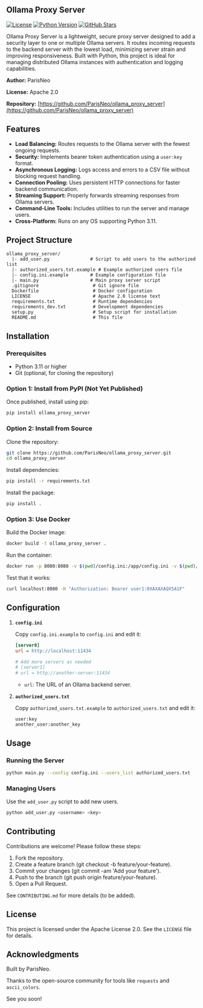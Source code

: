 ## Ollama Proxy Server

[![License](https://img.shields.io/badge/License-Apache%202.0-blue.svg)](LICENSE)
[![Python Version](https://img.shields.io/badge/python-3.11-green.svg)](https://www.python.org/downloads/release/python-311/)
[![GitHub Stars](https://img.shields.io/github/stars/ParisNeo/ollama_proxy_server?style=social)](https://github.com/ParisNeo/ollama_proxy_server)

Ollama Proxy Server is a lightweight, secure proxy server designed to add a security layer to one or multiple Ollama servers. It routes incoming requests to the backend server with the lowest load, minimizing server strain and improving responsiveness. Built with Python, this project is ideal for managing distributed Ollama instances with authentication and logging capabilities.

**Author:** ParisNeo

**License:** Apache 2.0

**Repository:** [https://github.com/ParisNeo/ollama_proxy_server](https://github.com/ParisNeo/ollama_proxy_server)

## Features

*   **Load Balancing:** Routes requests to the Ollama server with the fewest ongoing requests.
*   **Security:** Implements bearer token authentication using a `user:key` format.
*   **Asynchronous Logging:** Logs access and errors to a CSV file without blocking request handling.
*   **Connection Pooling:** Uses persistent HTTP connections for faster backend communication.
*   **Streaming Support:** Properly forwards streaming responses from Ollama servers.
*   **Command-Line Tools:** Includes utilities to run the server and manage users.
*   **Cross-Platform:** Runs on any OS supporting Python 3.11.

## Project Structure

```
ollama_proxy_server/
  |- add_user.py               # Script to add users to the authorized list
  |- authorized_users.txt.example # Example authorized users file
  |- config.ini.example        # Example configuration file
  |- main.py                   # Main proxy server script
  .gitignore                    # Git ignore file
  Dockerfile                    # Docker configuration
  LICENSE                       # Apache 2.0 license text
  requirements.txt              # Runtime dependencies
  requirements_dev.txt          # Development dependencies
  setup.py                      # Setup script for installation
  README.md                     # This file
```

## Installation

### Prerequisites

*   Python 3.11 or higher
*   Git (optional, for cloning the repository)

### Option 1: Install from PyPI (Not Yet Published)

Once published, install using pip:

```bash
pip install ollama_proxy_server
```

### Option 2: Install from Source

Clone the repository:

```bash
git clone https://github.com/ParisNeo/ollama_proxy_server.git
cd ollama_proxy_server
```

Install dependencies:

```bash
pip install -r requirements.txt
```

Install the package:

```bash
pip install .
```

### Option 3: Use Docker

Build the Docker image:

```bash
docker build -t ollama_proxy_server .
```

Run the container:

```bash
docker run -p 8080:8080 -v $(pwd)/config.ini:/app/config.ini -v $(pwd)/authorized_users.txt:/app/authorized_users.txt ollama_proxy_server
```

Test that it works:

```bash
curl localhost:8080 -H "Authorization: Bearer user1:0XAXAXAQX5A1F"
```

## Configuration

1.  **`config.ini`**

    Copy `config.ini.example` to `config.ini` and edit it:

    ```ini
    [server0]
    url = http://localhost:11434

    # Add more servers as needed
    # [server1]
    # url = http://another-server:11434
    ```

    *   `url`: The URL of an Ollama backend server.

2.  **`authorized_users.txt`**

    Copy `authorized_users.txt.example` to `authorized_users.txt` and edit it:

    ```
    user:key
    another_user:another_key
    ```

## Usage

### Running the Server

```bash
python main.py --config config.ini --users_list authorized_users.txt
```

### Managing Users

Use the `add_user.py` script to add new users.

```bash
python add_user.py <username> <key>
```

## Contributing

Contributions are welcome! Please follow these steps:

1.  Fork the repository.
2.  Create a feature branch (git checkout -b feature/your-feature).
3.  Commit your changes (git commit -am 'Add your feature').
4.  Push to the branch (git push origin feature/your-feature).
5.  Open a Pull Request.

See `CONTRIBUTING.md` for more details (to be added).

## License

This project is licensed under the Apache License 2.0. See the `LICENSE` file for details.

## Acknowledgments

Built by ParisNeo.

Thanks to the open-source community for tools like `requests` and `ascii_colors`.

See you soon!
